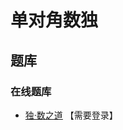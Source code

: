 # 单对角数独

## 题库

### 在线题库

- [独·数之道](http://www.sudokufans.org.cn/lx/game.index.php?type=6xx) 【需要登录】

